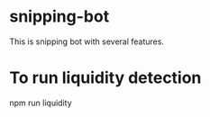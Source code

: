 # snipping-bot
This is snipping bot with several features.

# To run liquidity detection
npm run liquidity
